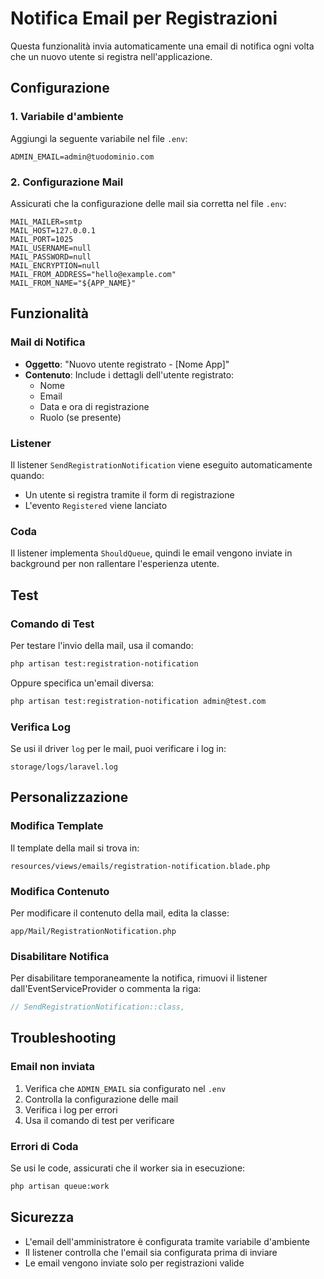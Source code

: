 # Notifica Email per Registrazioni

Questa funzionalità invia automaticamente una email di notifica ogni volta che un nuovo utente si registra nell'applicazione.

## Configurazione

### 1. Variabile d'ambiente

Aggiungi la seguente variabile nel file `.env`:

```env
ADMIN_EMAIL=admin@tuodominio.com
```

### 2. Configurazione Mail

Assicurati che la configurazione delle mail sia corretta nel file `.env`:

```env
MAIL_MAILER=smtp
MAIL_HOST=127.0.0.1
MAIL_PORT=1025
MAIL_USERNAME=null
MAIL_PASSWORD=null
MAIL_ENCRYPTION=null
MAIL_FROM_ADDRESS="hello@example.com"
MAIL_FROM_NAME="${APP_NAME}"
```

## Funzionalità

### Mail di Notifica

- **Oggetto**: "Nuovo utente registrato - [Nome App]"
- **Contenuto**: Include i dettagli dell'utente registrato:
  - Nome
  - Email
  - Data e ora di registrazione
  - Ruolo (se presente)

### Listener

Il listener `SendRegistrationNotification` viene eseguito automaticamente quando:
- Un utente si registra tramite il form di registrazione
- L'evento `Registered` viene lanciato

### Coda

Il listener implementa `ShouldQueue`, quindi le email vengono inviate in background per non rallentare l'esperienza utente.

## Test

### Comando di Test

Per testare l'invio della mail, usa il comando:

```bash
php artisan test:registration-notification
```

Oppure specifica un'email diversa:

```bash
php artisan test:registration-notification admin@test.com
```

### Verifica Log

Se usi il driver `log` per le mail, puoi verificare i log in:
```
storage/logs/laravel.log
```

## Personalizzazione

### Modifica Template

Il template della mail si trova in:
```
resources/views/emails/registration-notification.blade.php
```

### Modifica Contenuto

Per modificare il contenuto della mail, edita la classe:
```
app/Mail/RegistrationNotification.php
```

### Disabilitare Notifica

Per disabilitare temporaneamente la notifica, rimuovi il listener dall'EventServiceProvider o commenta la riga:

```php
// SendRegistrationNotification::class,
```

## Troubleshooting

### Email non inviata

1. Verifica che `ADMIN_EMAIL` sia configurato nel `.env`
2. Controlla la configurazione delle mail
3. Verifica i log per errori
4. Usa il comando di test per verificare

### Errori di Coda

Se usi le code, assicurati che il worker sia in esecuzione:

```bash
php artisan queue:work
```

## Sicurezza

- L'email dell'amministratore è configurata tramite variabile d'ambiente
- Il listener controlla che l'email sia configurata prima di inviare
- Le email vengono inviate solo per registrazioni valide 